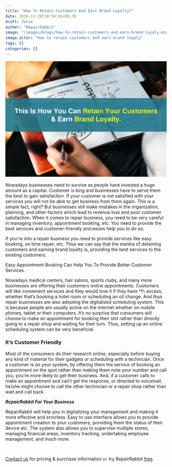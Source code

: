 ```yaml
---
title: "How To Retain Customers And Earn Brand Loyalty?"
date: 2018-11-20T10:54:01+05:30
draft: false
auther: "RepairRabbit"
image: "/images/blogs/how-to-retain-customers-and-earn-brand-loyaly-min.jpg"
image_alter: "How to retain customers and earn brand loyaly"
tags: []
categories: []
---
```


<img src="/images/blogs/how-to-retain-customers-and-earn-brand-loyaly-min.jpg" alt="How to retain customers and earn brand loyaly" />

Nowadays businesses need to survive as people have invested a huge amount as a capital. Customer is king and businesses have to serve them the best to gain satisfaction.
If your customer is not satisfied with your services you will not be able to get business from them again. This is a simple fact, right? But businesses still make mistakes in the organization, planning, and other factors which lead to revenue loss and poor customer satisfaction. When it comes to repair business, you need to be very careful in managing inventory, appointment booking, etc. You need to provide the best services and customer-friendly processes help you to do so.

If you're into a repair business you need to provide services like easy booking, on time repair, etc. Thus we can say that the mantra of detaining customers and earning brand loyalty is, providing the best services to the existing customers.

Easy Appointment Booking Can Help You To Provide Better Customer Services.

Nowadays medical centers, hair salons, sports clubs, and many more businesses are offering their customers online appointments. Customers will like convenient services and they would love it if they have 24⁄7 access, whether that’s booking a hotel room or scheduling an oil change. And thus repair businesses are also adopting the digitalized scheduling system. This is because people are usually active on the internet whether on mobile phones, tablet or their computers. It’s no surprise that consumers will choose to make an appointment for booking their slot rather than directly going to a repair shop and waiting for their turn. Thus, setting up an online scheduling system can be very beneficial.

### It’s Customer Friendly

Most of the consumers do their research online, especially before buying any kind of material for their gadgets or scheduling with a technician. Once a customer is on your system, by offering them the service of booking an appointment on the spot rather than making them note your number and call you, you’re more likely to get their business. And, if a customer calls to make an appointment and can’t get the response, or directed to voicemail, he/she might choose to call the other technician or a repair shop rather than wait and call back.

___RepairRabbit For Your Business___

RepairRabbit will help you in digitalizing your management and making it more effective and errorless. Easy to use interface allows you to provide appointment creation to your customers, providing them the status of their device etc. The system also allows you to supervise multiple stores, managing financial areas, inventory tracking, undertaking employee management, and much more.

<br>

<a href="mailto:contact@repairrabbit.co?subject=Query of RepairRabbit" target="_blank">Contact us</a> for pricing & purchase information `or` try RepairRabbit <a href="https://demo.repairrabbit.co/admin" rel="noopener" target="_blank" title="RepairRabbit Demo">free</a>.

<br>